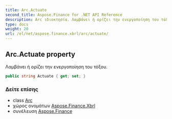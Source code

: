 ```yaml
---
title: Arc.Actuate
second_title: Aspose.Finance for .NET API Reference
description: Arc ιδιοκτησία. Λαμβάνει ή ορίζει την ενεργοποίηση του τόξου.
type: docs
weight: 20
url: /el/net/aspose.finance.xbrl/arc/actuate/
---
```

## Arc.Actuate property

Λαμβάνει ή ορίζει την ενεργοποίηση του τόξου.

```csharp
public string Actuate { get; set; }
```

### Δείτε επίσης

* class [Arc](../)
* χώρος ονομάτων [Aspose.Finance.Xbrl](../../arc/)
* συνέλευση [Aspose.Finance](../../../)


